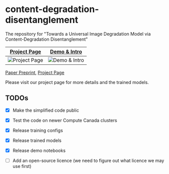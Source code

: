 # content-degradation-disentanglement

The repository for "Towards a Universal Image Degradation Model via Content-Degradation Disentanglement"

| [Project Page](https://ivc.uwaterloo.ca/projects/content-degradation-disentanglement/) | [Demo & Intro](https://www.youtube.com/watch?v=xB5sfAHmFJA) |
| :-: | :-: |
| ![Project Page](https://ivc.uwaterloo.ca/projects/content-degradation-disentanglement/imgs/project_page_shorten_690.png) | ![Demo & Intro](https://ivc.uwaterloo.ca/projects/content-degradation-disentanglement/imgs/video_cover.png) |

[Paper Preprint](https://arxiv.org/abs/2505.12860), [Project Page](https://ivc.uwaterloo.ca/projects/content-degradation-disentanglement/)

Please visit our project page for more details and the trained models.

## TODOs

- [x] Make the simplified code public
- [x] Test the code on newer Compute Canada clusters
- [x] Release training configs
- [x] Release trained models
- [x] Release demo notebooks
- [ ] Add an open-source licence (we need to figure out what licence we may use first)


